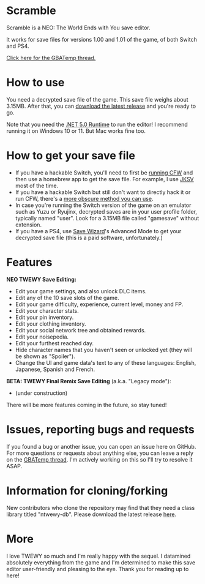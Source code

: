 # Scramble
Scramble is a NEO: The World Ends with You save editor.

It works for save files for versions 1.00 and 1.01 of the game, of both Switch and PS4.

[Click here for the GBATemp thread.](https://gbatemp.net/threads/scramble-neo-the-world-ends-with-you-save-editor.591780/)

# How to use
You need a decrypted save file of the game. This save file weighs about 3.15MB.
After that, you can [download the latest release](https://github.com/supremetakoyaki/Scramble/releases/) and you're ready to go.

Note that you need the [.NET 5.0 Runtime](https://dotnet.microsoft.com/download/dotnet/5.0/runtime) to run the editor! 
I recommend running it on Windows 10 or 11. But Mac works fine too.

# How to get your save file
- If you have a hackable Switch, you'll need to first be [running CFW](https://switch.homebrew.guide/) and then use a homebrew app to get the save file. For example, I use [JKSV](https://github.com/J-D-K/JKSV/releases/) most of the time. 
- If you have a hackable Switch but still don't want to directly hack it or run CFW, there's a [more obscure method you can use](https://gbatemp.net/threads/edit-ofw-clean-switch-save-data-from-nand-backup-restoring-via-fusee-gelee-payloads.541081/).
- In case you're running the Switch version of the game on an emulator such as Yuzu or Ryujinx, decrypted saves are in your user profile folder, typically named "user". Look for a 3.15MB file called "gamesave" without extension.
- If you have a PS4, use [Save Wizard](https://www.savewizard.net/)'s Advanced Mode to get your decrypted save file (this is a paid software, unfortunately.)

# Features
**NEO TWEWY Save Editing:**
- Edit your game settings, and also unlock DLC items.
- Edit any of the 10 save slots of the game.
- Edit your game difficulty, experience, current level, money and FP.
- Edit your character stats.
- Edit your pin inventory.
- Edit your clothing inventory.
- Edit your social network tree and obtained rewards.
- Edit your noisepedia.
- Edit your furthest reached day.
- Hide character names that you haven't seen or unlocked yet (they will be shown as "Spoiler").
- Change the UI and game data's text to any of these languages: English, Japanese, Spanish and French.

**BETA: TWEWY Final Remix Save Editing** (a.k.a. "Legacy mode"):
- (under construction)

There will be more features coming in the future, so stay tuned!

# Issues, reporting bugs and requests
If you found a bug or another issue, you can open an issue here on GitHub. For more questions or requests about anything else, you can leave a reply on the [GBATemp thread](https://gbatemp.net/threads/scramble-neo-the-world-ends-with-you-save-editor.591780/). I'm actively working on this so I'll try to resolve it ASAP.

# Information for cloning/forking

New contributors who clone the repository may find that they need a class library titled "ntwewy-db". Please download the latest release [here](https://github.com/supremetakoyaki/ntwewy-db/releases/).

# More

I love TWEWY so much and I'm really happy with the sequel. I datamined absolutely everything from the game and I'm determined to make this save editor user-friendly and pleasing to the eye.
Thank you for reading up to here!
